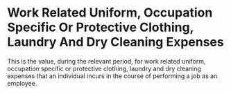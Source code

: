 # Work Related Uniform, Occupation Specific Or Protective Clothing, Laundry And Dry Cleaning Expenses
This is the value, during the relevant period, for work related uniform, occupation specific or protective clothing, laundry and dry cleaning expenses that an individual incurs in the course of performing a job as an employee.
